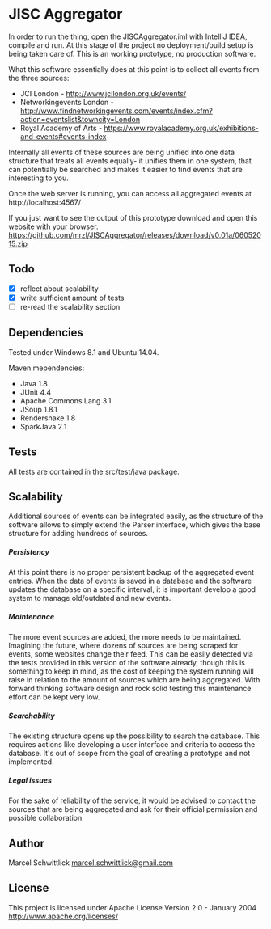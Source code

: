 JISC Aggregator
===============
In order to run the thing, open the JISCAggregator.iml with IntelliJ IDEA, compile and run. At this stage of the project
no deployment/build setup is being taken care of. This is an working prototype, no production software.

What this software essentially does at this point is to collect all events from the three sources:
* JCI London - http://www.jcilondon.org.uk/events/
* Networkingevents London - http://www.findnetworkingevents.com/events/index.cfm?action=eventslist&towncity=London
* Royal Academy of Arts - https://www.royalacademy.org.uk/exhibitions-and-events#events-index

Internally all events of these sources are being unified into one data structure that treats all events equally- it 
unifies them in one system, that can potentially be searched and makes it easier to find events that are interesting
to you.

Once the web server is running, you can access all aggregated events at http://localhost:4567/

If you just want to see the output of this prototype download and open this website with your browser.
https://github.com/mrzl/JISCAggregator/releases/download/v0.01a/06052015.zip

Todo
----
- [x] reflect about scalability
- [x] write sufficient amount of tests
- [ ] re-read the scalability section

Dependencies
------------
Tested under Windows 8.1 and Ubuntu 14.04.

Maven mependencies:
- Java 1.8
- JUnit 4.4
- Apache Commons Lang 3.1
- JSoup 1.8.1
- Rendersnake 1.8
- SparkJava 2.1

Tests
-----
All tests are contained in the src/test/java package.

Scalability
-----------
Additional sources of events can be integrated easily, as the structure of the software allows to simply extend the
Parser interface, which gives the base structure for adding hundreds of sources. 

##### Persistency
At this point there is no proper persistent backup of the aggregated event entries.
When the data of events is saved in a database and the software updates the database on a specific interval, it is
important develop a good system to manage old/outdated and new events.

##### Maintenance
The more event sources are added, the more needs to be maintained. Imagining the future, where dozens of sources
are being scraped for events, some websites change their feed. This can be easily detected via the tests provided in this
version of the software already, though this is something to keep in mind, as the cost of keeping the system running
will raise in relation to the amount of sources which are being aggregated. With forward thinking software design
and rock solid testing this maintenance effort can be kept very low.

##### Searchability
The existing structure opens up the possibility to search the database. This requires actions like developing a user
interface and criteria to access the database. It's out of scope from the goal of creating a prototype and not implemented.

##### Legal issues
For the sake of reliability of the service, it would be advised to contact the sources that are being aggregated and 
ask for their official permission and possible collaboration.

Author
------
Marcel Schwittlick
marcel.schwittlick@gmail.com

License
-------
This project is licensed under Apache License Version 2.0 - January 2004
http://www.apache.org/licenses/
